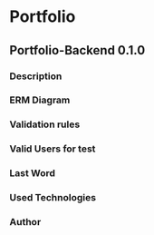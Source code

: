# Portfolio

## Portfolio-Backend 0.1.0

### Description



### ERM Diagram


### Validation rules


### Valid Users for test


### Last Word


### Used Technologies


### Author




